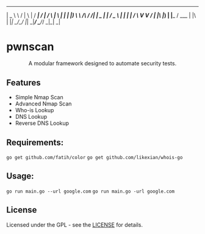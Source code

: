 ## <p align="center">
 ______        ___   _ ____   ____    _    _   _
|  _ \ \      / | \ | / ___| / ___|  / \  | \ | |
| |_) \ \ /\ / /|  \| \___ \| |     / _ \ |  \| |
|  __/ \ V  V / | |\  |___) | |___ / ___ \| |\  |
|_|     \_/\_/  |_| \_|____/ \____/_/   \_|_| \_|
</p>

# pwnscan

<p align="center">A modular framework designed to automate security tests.</p>

## Features 

* Simple Nmap Scan
* Advanced Nmap Scan
* Who-is Lookup
* DNS Lookup
* Reverse DNS Lookup

## Requirements: 

`go get github.com/fatih/color`
`go get github.com/likexian/whois-go`

## Usage: 

`go run main.go --url google.com`
`go run main.go -url google.com`

## License

Licensed under the GPL - see the [LICENSE](LICENSE.md) for details.

